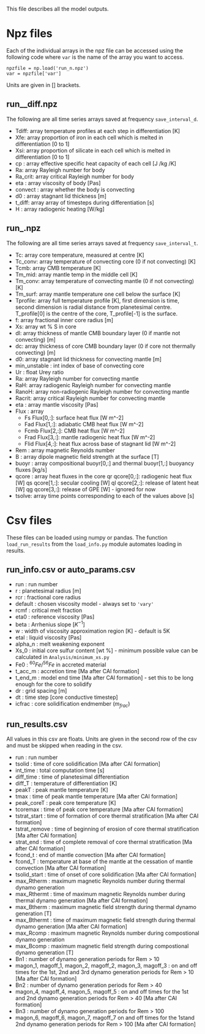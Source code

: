 This file describes all the model outputs.

# Npz files
Each of the individual arrays in the npz file can be accessed using the following code where `var` is the name of the array you want to access.
```
npzfile = np.load('run_n.npz')
var = npzfile['var']
```
Units are given in [] brackets.

## run_<n>_diff.npz
The following are all time series arrays saved at frequency `save_interval_d`.

+ Tdiff: array
        temperature profiles at each step in differentiation [K]
+ Xfe: array
    proportion of iron in each cell which is melted in differentiation [0 to 1]
+ Xsi: array
    proportion of silicate in each cell which is melted in differentiation [0 to 1]
+ cp : array
    effective specific heat capacity of each cell [J /kg /K]
+ Ra: array
    Rayleigh number for body
+ Ra_crit: array
    critical Rayleigh number for body
+ eta : array
    viscosity of body [Pas]
+ convect : array
    whether the body is convecting
+ d0 : array
    stagnant lid thickness [m]
+ t_diff: array
    array of timesteps during differentiation [s]
+ H : array
    radiogenic heating [W/kg]
        
## run_<n>.npz

The following are all time series arrays saved at frequency `save_interval_t`. 

+ Tc: array
        core temperature, measured at centre [K]
+ Tc_conv: array
    temperature of convecting core (0 if not convecting) [K]
+ Tcmb: array
    CMB temperature [K]
+ Tm_mid: array
    mantle temp in the middle cell [K]
+ Tm_conv: array
    temperature of convecting mantle (0 if not convecting) [K]
+ Tm_surf: array
    mantle temperature one cell below the surface [K]
+ Tprofile: array
    full temperature profile [K], first dimension is time, second dimension is radial distance from planetesimal centre. T_profile[0] is the centre of the core, T_profile[-1] is the surface.
+ f: array
    fractional inner core radius [m]
+ Xs: array
    wt % S in core 
+ dl: array
    thickness of mantle CMB boundary layer (0 if mantle not convecting) [m]
+ dc: array
    thickness of core CMB boundary layer (0 if core not thermally convecting) [m]
+ d0: array
    stagnant lid thickness for convecting mantle [m]
+ min_unstable : int
    index of base of convecting core
+ Ur : float
    Urey ratio 
+ Ra: array
    Rayleigh number for convecting mantle
+ RaH: array
    radiogenic Rayleigh number for convecting mantle
+ RanoH: array
    non-radiogenic Rayleigh number for convecting mantle
+ Racrit: array
    critical Rayleigh number for convecting mantle
+ eta : array
    mantle viscosity [Pas]
+ Flux : array
    + Fs Flux[0,:]: surface heat flux [W m^-2]
    + Fad Flux[1,:]: adiabatic CMB heat flux [W m^-2]
    + Fcmb Flux[2,:]: CMB heat flux [W m^-2]
    + Frad Flux[3,:]: mantle radiogenic heat flux [W m^-2]
    + Flid Flux[4,:]: heat flux across base of stagnant lid [W m^-2]
+ Rem : array
    magnetic Reynolds number
+ B : array
    dipole magnetic field strength at the surface [T]
+ buoyr : array
        compositional buoyr[0,:] and thermal buoyr[1,:] buoyancy fluxes [kg/s] 
+ qcore : array
    heat fluxes in the core
    qr qcore[0,:]: radiogenic heat flux [W]
    qs qcore[1,:]: secular cooling [W]
    ql qcore[2,:]: release of latent heat [W]
    qg qcore[3,:]: release of GPE [W] - ignored for now
+ tsolve: array
    time points corresponding to each of the values above [s]

# Csv files
These files can be loaded using numpy or pandas. The function `load_run_results` from the `load_info.py` module automates loading in results.  

## run_info.csv or auto_params.csv
+ run : run number
+ r : planetesimal radius [m]
+ rcr : fractional core radius 
+ default : chosen viscosity model - always set to `'vary'`
+ rcmf : critical melt fraction
+ eta0 : reference viscosity [Pas]
+ beta : Arrhenius slope [$K^{-1}$]
+ w : width of viscosity approximation region [K] - default is 5K
+ etal : liquid viscosity [Pas]
+ alpha_n : melt weakening exponent
+ Xs_0 : initial core sulfur content [wt %] - minimum possible value can be calculated in `Analysis/minimum_xs.py`
+ Fe0 : $^{60}Fe/^{56}Fe$ in accreted material
+ t_acc_m : accretion time [Ma after CAI formation]
+ t_end_m : model end time [Ma after CAI formation] - set this to be long enough for the core to solidify
+ dr : grid spacing [m]
+ dt : time step [core conductive timestep]
+ icfrac : core solidification endmember ($m_{frac}$)

## run_results.csv
All values in this csv are floats. Units are given in the second row of the csv and must be skipped when reading in the csv.

+ run : run number
+ tsolid : time of core solidification [Ma after CAI formation]
+ int_time : total computation time [s]
+ diff_time : time of planetesimal differentiation
+ diff_T : temperature of differentiation [K]
+ peakT : peak mantle temperature [K]
+ tmax : time of peak mantle temperature [Ma after CAI formation]
+ peak_coreT : peak core temperature [K]
+ tcoremax : time of peak core temperature [Ma after CAI formation] 
+ tstrat_start : time of formation of core thermal stratification [Ma after CAI formation]
+ tstrat_remove : time of beginning of erosion of core thermal stratification [Ma after CAI formation]
+ strat_end : time of complete removal of core thermal stratification [Ma after CAI formation]
+ fcond_t : end of mantle convection [Ma after CAI formation]
+ fcond_T : temperature at base of the mantle at the cessation of mantle convection [Ma after CAI formation]
+ tsolid_start : time of onset of core solidification [Ma after CAI formation]
+ max_Rtherm : maximum magnetic Reynolds number during thermal dynamo generation
+ max_Rthermt : time of maximum magnetic Reynolds number during thermal dynamo generation [Ma after CAI formation]
+ max_Btherm : maximum magnetic field strength during thermal dynamo generation [T]
+ max_Bthermt : time of maximum magnetic field strength during thermal dynamo generation [Ma after CAI formation]
+ max_Rcomp : maximum magnetic Reynolds number during compostional dynamo generation
+ max_Bcomp : maximum magnetic field strength during compostional dynamo generation [T]
+ Bn1 : number of dynamo generation periods for Rem > 10
+ magon_1, magoff_1, magon_2, magoff_2, magon_3, magoff_3 : on and off times for the 1st, 2nd and 3rd dynamo generation periods for Rem > 10  [Ma after CAI formation]
+ Bn2 : number of dynamo generation periods for Rem > 40
+ magon_4, magoff_4, magon_5, magoff_5 :  on and off times for the 1st and 2nd dynamo generation periods for Rem > 40 [Ma after CAI formation]
+ Bn3 : number of dynamo generation periods for Rem > 100
+ magon_6, magoff_6, magon_7, magoff_7 on and off times for the 1stand 2nd dynamo generation periods for Rem > 100 [Ma after CAI formation]
